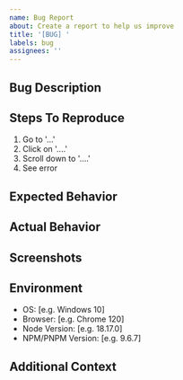 ```yaml
---
name: Bug Report
about: Create a report to help us improve
title: '[BUG] '
labels: bug
assignees: ''
---
```


## Bug Description
<!-- A clear and concise description of what the bug is -->

## Steps To Reproduce
1. Go to '...'
2. Click on '....'
3. Scroll down to '....'
4. See error

## Expected Behavior
<!-- A clear and concise description of what you expected to happen -->

## Actual Behavior
<!-- A clear and concise description of what actually happened -->

## Screenshots
<!-- If applicable, add screenshots to help explain your problem -->

## Environment
- OS: [e.g. Windows 10]
- Browser: [e.g. Chrome 120]
- Node Version: [e.g. 18.17.0]
- NPM/PNPM Version: [e.g. 9.6.7]

## Additional Context
<!-- Add any other context about the problem here --> 